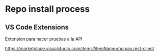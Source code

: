 # Repo install process

## VS Code Extensions 

Extension para hacer pruebas a la API

https://marketplace.visualstudio.com/items?itemName=humao.rest-client